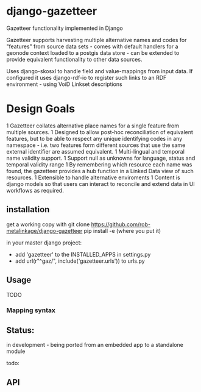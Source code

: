 # django-gazetteer

Gazetteer functionality implemented in Django

Gazetteer supports harvesting multiple alternative names and codes for "features" from source data sets
	- comes with default handlers for a geonode context loaded to a postgis data store
	- can be extended to provide equivalent functionality to other data sources.

Uses django-skosxl to handle field and value-mappings from input data.
If configured it uses django-rdf-io to register such links to an RDF environment - using VoiD Linkset descriptions


# Design Goals

1 Gazetteer collates alternative place names for a single feature from multiple sources. 
1 Designed to allow post-hoc reconciliation of equivalent features, but to be able to respect any unique identifying codes in any namespace - i.e. two features form different sources that use the same external identifier are assumed equivalent.
1 Multi-lingual and temporal name validity support.
1 Support null as unknowns for language, status and temporal validity range
1 By remembering which resource each name was found, the gazetteer provides a hub function in a Linked Data view of such resources. 
1 Extensible to handle alternative enviroments
1 Content is django models so that users can interact to reconcile and extend data in UI workflows as required.

## installation

get a working copy with 
git clone https://github.com/rob-metalinkage/django-gazetteer
pip install -e (where you put it)

in your master django project:
* add 'gazetteer' to the INSTALLED_APPS  in settings.py
* add     url(r"^gaz/", include('gazetteer.urls')) to urls.py

## Usage
TODO

### Mapping syntax

 
## Status: 
in development - being ported from an embedded app to a standalone module

todo:


## API
